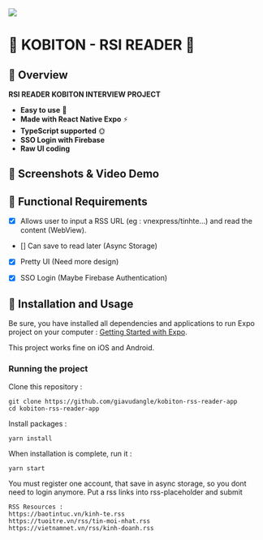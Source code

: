 <img src="https://workablehr.s3.amazonaws.com/uploads/account/logo/488654/logo">

# 🚀 KOBITON - RSI READER  🚀


## 🚀 Overview
**RSI READER KOBITON INTERVIEW PROJECT**
- **Easy to use** 🤘
- **Made with React Native Expo** ⚡
- **TypeScript supported** 🌞
- **SSO Login with Firebase**
- **Raw UI coding**

## 🚀 Screenshots & Video Demo

## 🚀 Functional Requirements

- [x] Allows user to input a RSS URL (eg : vnexpress/tinhte...) and read the content (WebView).
- [] Can save to read later (Async Storage)
- [x] Pretty UI (Need more design)
- [x] SSO Login (Maybe Firebase Authentication)






## 🚀 Installation and Usage

Be sure, you have installed all dependencies and applications to run Expo project on your computer : [Getting Started with Expo](https://docs.expo.io/get-started/installation/).

This project works fine on iOS and Android.


### Running the project

Clone this repository :

```
git clone https://github.com/giavudangle/kobiton-rss-reader-app
cd kobiton-rss-reader-app
```

Install packages :

```
yarn install
```

When installation is complete, run it :

```
yarn start
```
You must register one account, that save in async storage, so you dont need to login anymore.
Put a rss links into rss-placeholder and submit

```
RSS Resources :  
https://baotintuc.vn/kinh-te.rss
https://tuoitre.vn/rss/tin-moi-nhat.rss
https://vietnamnet.vn/rss/kinh-doanh.rss
```

